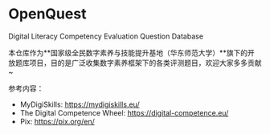 # OpenQuest
Digital Literacy Competency Evaluation Question Database

本仓库作为**国家级全民数字素养与技能提升基地（华东师范大学）**旗下的开放题库项目，目的是广泛收集数字素养框架下的各类评测题目，欢迎大家多多贡献~

参考内容：
- MyDigiSkills: https://mydigiskills.eu/
- The Digital Competence Wheel: https://digital-competence.eu/
- Pix: https://pix.org/en/
